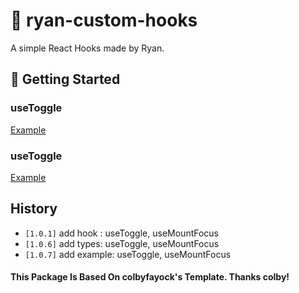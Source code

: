 # 🧰 ryan-custom-hooks

A simple React Hooks made by Ryan.

## 🚀 Getting Started

### useToggle

[Example](https://codesandbox.io/s/usetoggleexample-tnqd4)

### useToggle

[Example](https://codesandbox.io/s/usemountfocusexample-wynuh?file=/src/App.js)


## History

- `[1.0.1]` add hook : useToggle, useMountFocus
- `[1.0.6]` add types: useToggle, useMountFocus 
- `[1.0.7]` add example: useToggle, useMountFocus 

#### This Package Is Based On colbyfayock's Template. Thanks colby!

